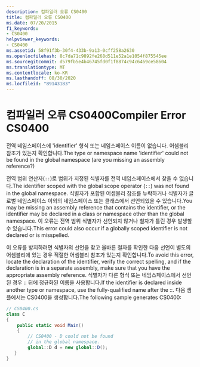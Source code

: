 ```yaml
---
description: 컴파일러 오류 CS0400
title: 컴파일러 오류 CS0400
ms.date: 07/20/2015
f1_keywords:
- CS0400
helpviewer_keywords:
- CS0400
ms.assetid: 58f91f3b-30f4-433b-9a13-0cff258a2630
ms.openlocfilehash: 8c7da71c9892fe268d511e52a1e1054f875545ee
ms.sourcegitcommit: d579fb5e4b46745fd0f1f8874c94c6469ce58604
ms.translationtype: MT
ms.contentlocale: ko-KR
ms.lasthandoff: 08/30/2020
ms.locfileid: "89143183"
---
```

# <a name="compiler-error-cs0400"></a><span data-ttu-id="bae9d-103">컴파일러 오류 CS0400</span><span class="sxs-lookup"><span data-stu-id="bae9d-103">Compiler Error CS0400</span></span>
<span data-ttu-id="bae9d-104">전역 네임스페이스에 'identifier' 형식 또는 네임스페이스 이름이 없습니다. 어셈블리 참조가 있는지 확인합니다.</span><span class="sxs-lookup"><span data-stu-id="bae9d-104">The type or namespace name 'identifier' could not be found in the global namespace (are you missing an assembly reference?)</span></span>  
  
 <span data-ttu-id="bae9d-105">전역 범위 연산자(`::`)로 범위가 지정된 식별자를 전역 네임스페이스에서 찾을 수 없습니다.</span><span class="sxs-lookup"><span data-stu-id="bae9d-105">The identifier scoped with the global scope operator (`::`) was not found in the global namespace.</span></span> <span data-ttu-id="bae9d-106">식별자가 포함된 어셈블리 참조를 누락하거나 식별자가 글로벌 네임스페이스 이외의 네임스페이스 또는 클래스에서 선언되었을 수 있습니다.</span><span class="sxs-lookup"><span data-stu-id="bae9d-106">You may be missing an assembly reference that contains the identifier, or the identifier may be declared in a class or namespace other than the global namespace.</span></span> <span data-ttu-id="bae9d-107">이 오류는 전역 범위 식별자가 선언되지 않거나 철자가 틀린 경우 발생할 수 있습니다.</span><span class="sxs-lookup"><span data-stu-id="bae9d-107">This error could also occur if a globally scoped identifier is not declared or is misspelled.</span></span>  
  
 <span data-ttu-id="bae9d-108">이 오류를 방지하려면 식별자의 선언을 찾고 올바른 철자를 확인한 다음 선언이 별도의 어셈블리에 있는 경우 적절한 어셈블리 참조가 있는지 확인합니다.</span><span class="sxs-lookup"><span data-stu-id="bae9d-108">To avoid this error, locate the declaration of the identifier, verify the correct spelling, and if the declaration is in a separate assembly, make sure that you have the appropriate assembly reference.</span></span> <span data-ttu-id="bae9d-109">식별자가 다른 형식 또는 네임스페이스에서 선언된 경우 :: 뒤에 정규화된 이름을 사용합니다.</span><span class="sxs-lookup"><span data-stu-id="bae9d-109">If the identifier is declared inside another type or namespace, use the fully-qualified name after the ::.</span></span> <span data-ttu-id="bae9d-110">다음 샘플에서는 CS0400을 생성합니다.</span><span class="sxs-lookup"><span data-stu-id="bae9d-110">The following sample generates CS0400:</span></span>  
  
```csharp  
// CS0400.cs  
class C  
{  
    public static void Main()  
    {  
        // CS0400 - D could not be found
        // in the global namespace.  
        global::D d = new global::D();  
   }  
}  
```
